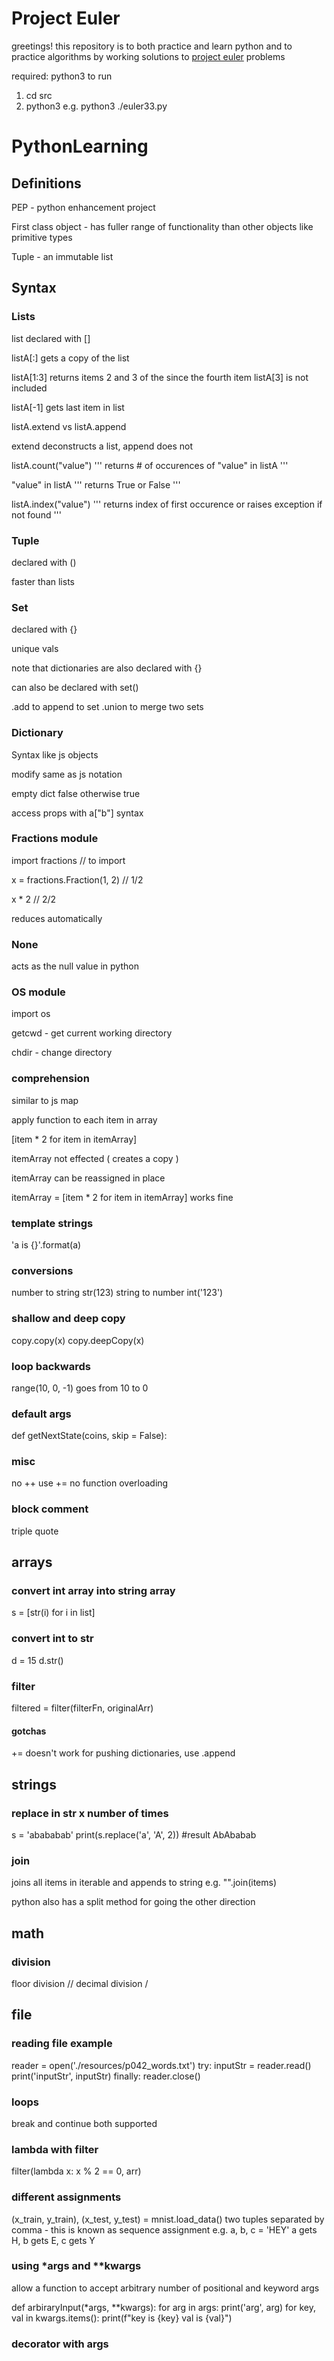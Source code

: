 # Project Euler
greetings!  this repository is to both practice and learn python and to practice algorithms by working solutions to [project euler](https://projecteuler.net/) problems

required: python3
to run 
1.  cd src
2.  python3 <name of file> e.g. python3 ./euler33.py

# PythonLearning

## Definitions

PEP - python enhancement project 

First class object - has fuller range of functionality than other objects like primitive types

Tuple - an immutable list 

## Syntax

### Lists

list declared with []

listA[:] gets a copy of the list

listA[1:3] returns items 2 and 3 of the since the fourth item listA[3] is not included

listA[-1] gets last item in list

listA.extend vs listA.append 

extend deconstructs a list, append does not

listA.count("value") ''' returns # of occurences of "value" in listA '''

"value" in listA ''' returns True or False '''

listA.index("value")  ''' returns index of first occurence or raises exception if not found '''

### Tuple

declared with ()

faster than lists

### Set 

declared with {}

unique vals 

note that dictionaries are also declared with {}

can also be declared with set()

.add to append to set
.union to merge two sets

### Dictionary

Syntax like js objects

modify same as js notation 

empty dict false otherwise true 

access props with a["b"] syntax

### Fractions module 

import fractions // to import 

x = fractions.Fraction(1, 2) // 1/2

x * 2 // 2/2 

reduces automatically 

### None 

acts as the null value in python 

### OS module 

import os 

getcwd - get current working directory 

chdir - change directory 

### comprehension 

similar to js map 

apply function to each item in array 

[item * 2 for item in itemArray]

itemArray not effected ( creates a copy )

itemArray can be reassigned in place 

itemArray = [item * 2 for item in itemArray] works fine

### template strings 
'a is {}'.format(a)

### conversions
number to string 
str(123)
string to number 
int('123')

### shallow and deep copy
copy.copy(x)
copy.deepCopy(x)

### loop backwards
range(10, 0, -1) goes from 10 to 0 

### default args
def getNextState(coins, skip = False):

### misc
no ++ 
use +=
no function overloading


### block comment
triple quote

## arrays

### convert int array into string array
s = [str(i) for i in list]
### convert int to str 
d = 15
d.str()
### filter
filtered = filter(filterFn, originalArr)
#### gotchas 
+= doesn't work for pushing dictionaries, use .append

## strings

### replace in str x number of times
s = 'abababab'
print(s.replace('a', 'A', 2)) 
#result AbAbabab

### join 
joins all items in iterable and appends to string
e.g. "".join(items)

python also has a split method for going the other direction

## math 

### division
floor division //
decimal division /

## file

### reading file example 

reader = open('./resources/p042_words.txt')
try: 
  inputStr = reader.read()
  print('inputStr', inputStr)
finally:
  reader.close()

### loops
break and continue both supported

### lambda with filter

filter(lambda x: x % 2 == 0, arr)

### different assignments

(x_train, y_train), (x_test, y_test) = mnist.load_data() 
two tuples separated by comma - this is known as sequence assignment 
e.g.
a, b, c = 'HEY'
a gets H, b gets E, c gets Y

### using *args and **kwargs

allow a function to accept arbitrary number of positional and keyword args

def arbiraryInput(*args, **kwargs):
  for arg in args:
    print('arg', arg)
  for key, val in kwargs.items():
    print(f"key is {key} val is {val}")
  
### decorator with args